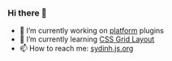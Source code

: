 ### Hi there 👋

- 🔭 I’m currently working on [platform](https://github.com/shopware/platform) plugins
- 🌱 I’m currently learning [CSS Grid Layout](https://caniuse.com/#search=grid)
- 📫 How to reach me: [sydinh.js.org](https://sydinh.js.org/)
